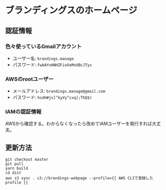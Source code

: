 ブランディングスのホームページ
============================

認証情報
-----------------------

### 色々使っているGmailアカウント

* ユーザー名: `brandings.manage`
* パスワード: `FwbAYxHNHZFioXeMxUBcJTys`

### AWSのrootユーザー

* メールアドレス: `brandings.manage@gmail.com`
* パスワード: `hsdH#jv[^kyVy^cxq];ThQ$)`

### IAMの認証情報

AWSから確認する。わからなくなったら改めてIAMユーザーを発行すれば大丈夫。

更新方法
-------------------------

```
git checkout master
git pull
yarn build
cd dist
aws s3 sync . s3://brandings-webpage --profile={{ AWS CLIで登録したprofile }}
```
